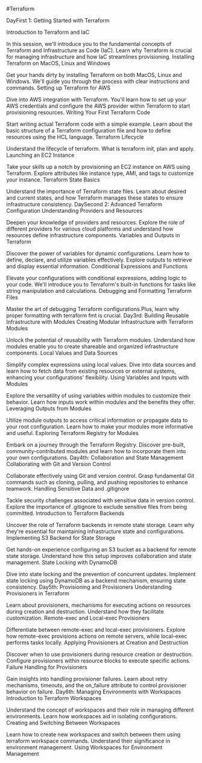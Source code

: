 #Terraform 

DayFirst 1: Getting Started with Terraform

Introduction to Terraform and IaC

In this session, we'll introduce you to the fundamental concepts of Terraform and Infrastructure as Code (IaC). Learn why Terraform is crucial for managing infrastructure and how IaC streamlines provisioning.
Installing Terraform on MacOS, Linux and Windows

Get your hands dirty by installing Terraform on both MacOS, Linux and Windows. We'll guide you through the process with clear instructions and commands.
Setting up Terraform for AWS

Dive into AWS integration with Terraform. You'll learn how to set up your AWS credentials and configure the AWS provider within Terraform to start provisioning resources.
Writing Your First Terraform Code

Start writing actual Terraform code with a simple example. Learn about the basic structure of a Terraform configuration file and how to define resources using the HCL language.
Terraform Lifecycle

Understand the lifecycle of terraform. What is terraform init, plan and apply.
Launching an EC2 Instance

Take your skills up a notch by provisioning an EC2 instance on AWS using Terraform. Explore attributes like instance type, AMI, and tags to customize your instance.
Terraform State Basics

Understand the importance of Terraform state files. Learn about desired and current states, and how Terraform manages these states to ensure infrastructure consistency.
DaySecond 2: Advanced Terraform Configuration
Understanding Providers and Resources

Deepen your knowledge of providers and resources. Explore the role of different providers for various cloud platforms and understand how resources define infrastructure components.
Variables and Outputs in Terraform

Discover the power of variables for dynamic configurations. Learn how to define, declare, and utilize variables effectively. Explore outputs to retrieve and display essential information.
Conditional Expressions and Functions

Elevate your configurations with conditional expressions, adding logic to your code. We'll introduce you to Terraform's built-in functions for tasks like string manipulation and calculations.
Debugging and Formatting Terraform Files

Master the art of debugging Terraform configurations.Plus, learn why proper formatting with terraform fmt is crucial.
Day3rd: Building Reusable Infrastructure with Modules
Creating Modular Infrastructure with Terraform Modules

Unlock the potential of reusability with Terraform modules. Understand how modules enable you to create shareable and organized infrastructure components.
Local Values and Data Sources

Simplify complex expressions using local values. Dive into data sources and learn how to fetch data from existing resources or external systems, enhancing your configurations' flexibility.
Using Variables and Inputs with Modules

Explore the versatility of using variables within modules to customize their behavior. Learn how inputs work within modules and the benefits they offer.
Leveraging Outputs from Modules

Utilize module outputs to access critical information or propagate data to your root configuration. Learn how to make your modules more informative and useful.
Exploring Terraform Registry for Modules

Embark on a journey through the Terraform Registry. Discover pre-built, community-contributed modules and learn how to incorporate them into your own configurations.
Day4th: Collaboration and State Management
Collaborating with Git and Version Control

Collaborate effectively using Git and version control. Grasp fundamental Git commands such as cloning, pulling, and pushing repositories to enhance teamwork.
Handling Sensitive Data and .gitignore

Tackle security challenges associated with sensitive data in version control. Explore the importance of .gitignore to exclude sensitive files from being committed.
Introduction to Terraform Backends

Uncover the role of Terraform backends in remote state storage. Learn why they're essential for maintaining infrastructure state and configurations.
Implementing S3 Backend for State Storage

Get hands-on experience configuring an S3 bucket as a backend for remote state storage. Understand how this setup improves collaboration and state management.
State Locking with DynamoDB

Dive into state locking and the prevention of concurrent updates. Implement state locking using DynamoDB as a backend mechanism, ensuring state consistency.
Day5th: Provisioning and Provisioners
Understanding Provisioners in Terraform

Learn about provisioners, mechanisms for executing actions on resources during creation and destruction. Understand how they facilitate customization.
Remote-exec and Local-exec Provisioners

Differentiate between remote-exec and local-exec provisioners. Explore how remote-exec provisions actions on remote servers, while local-exec performs tasks locally.
Applying Provisioners at Creation and Destruction

Discover when to use provisioners during resource creation or destruction. Configure provisioners within resource blocks to execute specific actions.
Failure Handling for Provisioners

Gain insights into handling provisioner failures. Learn about retry mechanisms, timeouts, and the on_failure attribute to control provisioner behavior on failure.
Day6th: Managing Environments with Workspaces
Introduction to Terraform Workspaces

Understand the concept of workspaces and their role in managing different environments. Learn how workspaces aid in isolating configurations.
Creating and Switching Between Workspaces

Learn how to create new workspaces and switch between them using terraform workspace commands. Understand their significance in environment management.
Using Workspaces for Environment Management

